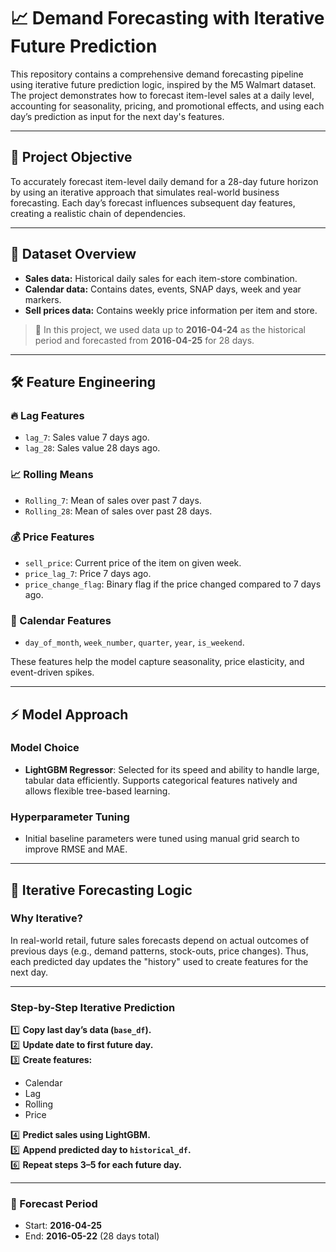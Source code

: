 # 📈 Demand Forecasting with Iterative Future Prediction

This repository contains a comprehensive demand forecasting pipeline using iterative future prediction logic, inspired by the M5 Walmart dataset. The project demonstrates how to forecast item-level sales at a daily level, accounting for seasonality, pricing, and promotional effects, and using each day’s prediction as input for the next day's features.

---

## 🎯 Project Objective

To accurately forecast item-level daily demand for a 28-day future horizon by using an iterative approach that simulates real-world business forecasting. Each day’s forecast influences subsequent day features, creating a realistic chain of dependencies.

---

## 📄 Dataset Overview

- **Sales data:** Historical daily sales for each item-store combination.
- **Calendar data:** Contains dates, events, SNAP days, week and year markers.
- **Sell prices data:** Contains weekly price information per item and store.

> 📌 In this project, we used data up to **2016-04-24** as the historical period and forecasted from **2016-04-25** for 28 days.

---

## 🛠️ Feature Engineering

### 🔥 Lag Features

- `lag_7`: Sales value 7 days ago.
- `lag_28`: Sales value 28 days ago.

### 📈 Rolling Means

- `Rolling_7`: Mean of sales over past 7 days.
- `Rolling_28`: Mean of sales over past 28 days.

### 💰 Price Features

- `sell_price`: Current price of the item on given week.
- `price_lag_7`: Price 7 days ago.
- `price_change_flag`: Binary flag if the price changed compared to 7 days ago.

### 📅 Calendar Features

- `day_of_month`, `week_number`, `quarter`, `year`, `is_weekend`.

These features help the model capture seasonality, price elasticity, and event-driven spikes.

---

## ⚡ Model Approach

### Model Choice

- **LightGBM Regressor**: Selected for its speed and ability to handle large, tabular data efficiently. Supports categorical features natively and allows flexible tree-based learning.

### Hyperparameter Tuning

- Initial baseline parameters were tuned using manual grid search to improve RMSE and MAE.

---

## 🔄 Iterative Forecasting Logic

### Why Iterative?

In real-world retail, future sales forecasts depend on actual outcomes of previous days (e.g., demand patterns, stock-outs, price changes). Thus, each predicted day updates the "history" used to create features for the next day.

---

### Step-by-Step Iterative Prediction

1️⃣ **Copy last day’s data (`base_df`).**  
2️⃣ **Update date to first future day.**  
3️⃣ **Create features:**
- Calendar
- Lag
- Rolling
- Price

4️⃣ **Predict sales using LightGBM.**  
5️⃣ **Append predicted day to `historical_df`.**  
6️⃣ **Repeat steps 3–5 for each future day.**

---

### 📅 Forecast Period

- Start: **2016-04-25**
- End: **2016-05-22** (28 days total)
